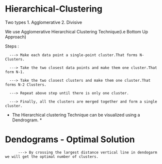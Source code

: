 # Hierarchical-Clustering

Two types 
         1. Agglomerative
         2. Divisive
         
We use Agglomerative Hierarchical Clustering Technique(i.e Bottom Up Approach)  

Steps :  

      ---> Make each data point a single-point cluster.That forms N-Clusters.
      
      ---> Take the two closest data points and make them one cluster.That form N-1.
      
      ---> Take the two closest clusters and make them one cluster.That forms N-2 Clusters.
      
      ---> Repeat above step until there is only one cluster.
      
      ---> Finally, all the clusters are merged together and form a single cluster.
      
      
* The Hierarchical clustering Technique can be visualized using a Dendrogram. * 

# Dendograms - Optimal Solution
        
          ---> By crossing the largest distance vertical line in dendogarm we will get the optimal number of clusters.


      
         
